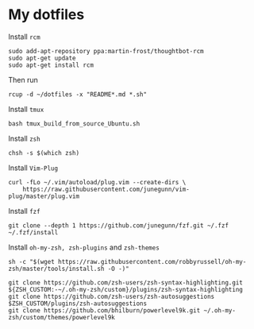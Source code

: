 # My dotfiles
Install `rcm`
```
sudo add-apt-repository ppa:martin-frost/thoughtbot-rcm
sudo apt-get update
sudo apt-get install rcm
```

Then run
```
rcup -d ~/dotfiles -x "README*.md *.sh"
```

Install `tmux`
```
bash tmux_build_from_source_Ubuntu.sh
```

Install `zsh`
```
chsh -s $(which zsh)
```

Install `Vim-Plug`
```
curl -fLo ~/.vim/autoload/plug.vim --create-dirs \
    https://raw.githubusercontent.com/junegunn/vim-plug/master/plug.vim
```

Install `fzf`
```
git clone --depth 1 https://github.com/junegunn/fzf.git ~/.fzf
~/.fzf/install
```

Install `oh-my-zsh, zsh-plugins` and `zsh-themes`
```
sh -c "$(wget https://raw.githubusercontent.com/robbyrussell/oh-my-zsh/master/tools/install.sh -O -)"

git clone https://github.com/zsh-users/zsh-syntax-highlighting.git ${ZSH_CUSTOM:-~/.oh-my-zsh/custom}/plugins/zsh-syntax-highlighting
git clone https://github.com/zsh-users/zsh-autosuggestions $ZSH_CUSTOM/plugins/zsh-autosuggestions
git clone https://github.com/bhilburn/powerlevel9k.git ~/.oh-my-zsh/custom/themes/powerlevel9k
```

